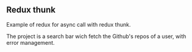 ## Redux thunk

Example of redux for async call with redux thunk.

The project is a search bar wich fetch the Github's repos of a user, with error management.

